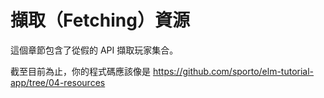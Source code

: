 # 擷取（Fetching）資源

這個章節包含了從假的 API 擷取玩家集合。

截至目前為止，你的程式碼應該像是 <https://github.com/sporto/elm-tutorial-app/tree/04-resources>

